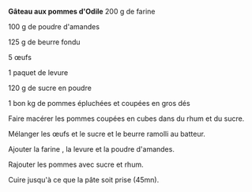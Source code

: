 
**Gâteau aux pommes d'Odile**
200 g de farine

100 g de poudre d'amandes

125 g de beurre fondu

5 œufs

1 paquet de levure

120 g de sucre en poudre

1 bon kg de pommes épluchées et coupées en gros dés

Faire macérer les pommes coupées en cubes dans du rhum et du sucre.

Mélanger les œufs et le sucre et le beurre ramolli au batteur.

Ajouter la farine , la levure et la poudre d'amandes.

Rajouter les pommes avec sucre et rhum.

Cuire jusqu'à ce que la pâte soit prise (45mn).
